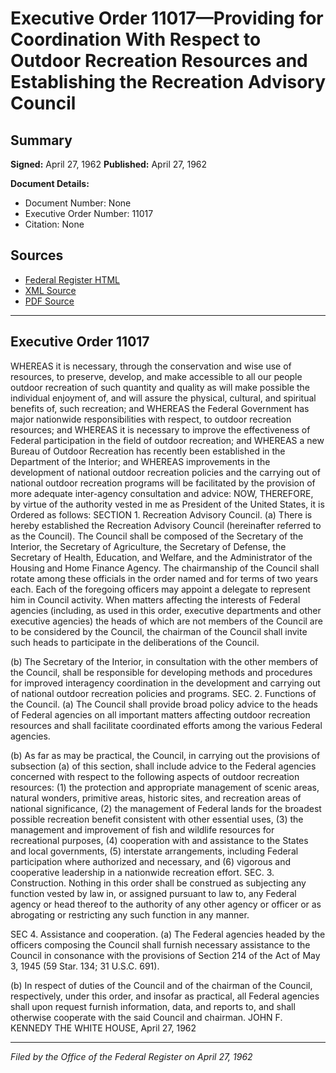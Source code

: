 # Executive Order 11017—Providing for Coordination With Respect to Outdoor Recreation Resources and Establishing the Recreation Advisory Council

## Summary

**Signed:** April 27, 1962
**Published:** April 27, 1962

**Document Details:**
- Document Number: None
- Executive Order Number: 11017
- Citation: None

## Sources
- [Federal Register HTML](https://www.presidency.ucsb.edu/documents/executive-order-11017-providing-for-coordination-with-respect-outdoor-recreation-resources)
- [XML Source](None)
- [PDF Source](None)

---

## Executive Order 11017

WHEREAS it is necessary, through the conservation and wise use of resources, to preserve, develop, and make accessible to all our people outdoor recreation of such quantity and quality as will make possible the individual enjoyment of, and will assure the physical, cultural, and spiritual benefits of, such recreation; and
WHEREAS the Federal Government has major nationwide responsibilities with respect, to outdoor recreation resources; and
WHEREAS it is necessary to improve the effectiveness of Federal participation in the field of outdoor recreation; and
WHEREAS a new Bureau of Outdoor Recreation has recently been established in the Department of the Interior; and
WHEREAS improvements in the development of national outdoor recreation policies and the carrying out of national outdoor recreation programs will be facilitated by the provision of more adequate inter-agency consultation and advice:
NOW, THEREFORE, by virtue of the authority vested in me as President of the United States, it is Ordered as follows:
SECTION 1. Recreation Advisory Council. (a) There is hereby established the Recreation Advisory Council (hereinafter referred to as the Council). The Council shall be composed of the Secretary of the Interior, the Secretary of Agriculture, the Secretary of Defense, the Secretary of Health, Education, and Welfare, and the Administrator of the Housing and Home Finance Agency. The chairmanship of the Council shall rotate among these officials in the order named and for terms of two years each. Each of the foregoing officers may appoint a delegate to represent him in Council activity. When matters affecting the interests of Federal agencies (including, as used in this order, executive departments and other executive agencies) the heads of which are not members of the Council are to be considered by the Council, the chairman of the Council shall invite such heads to participate in the deliberations of the Council.

(b) The Secretary of the Interior, in consultation with the other members of the Council, shall be responsible for developing methods and procedures for improved interagency coordination in the development and carrying out of national outdoor recreation policies and programs.
SEC. 2. Functions of the Council. (a) The Council shall provide broad policy advice to the heads of Federal agencies on all important matters affecting outdoor recreation resources and shall facilitate coordinated efforts among the various Federal agencies.

(b) As far as may be practical, the Council, in carrying out the provisions of subsection (a) of this section, shall include advice to the Federal agencies concerned with respect to the following aspects of outdoor recreation resources: (1) the protection and appropriate management of scenic areas, natural wonders, primitive areas, historic sites, and recreation areas of national significance, (2) the management of Federal lands for the broadest possible recreation benefit consistent with other essential uses, (3) the management and improvement of fish and wildlife resources for recreational purposes, (4) cooperation with and assistance to the States and local governments, (5) interstate arrangements, including Federal participation where authorized and necessary, and (6) vigorous and cooperative leadership in a nationwide recreation effort.
SEC. 3. Construction. Nothing in this order shall be construed as subjecting any function vested by law in, or assigned pursuant to law to, any Federal agency or head thereof to the authority of any other agency or officer or as abrogating or restricting any such function in any manner.

SEC 4. Assistance and cooperation. (a) The Federal agencies headed by the officers composing the Council shall furnish necessary assistance to the Council in consonance with the provisions of Section 214 of the Act of May 3, 1945 (59 Star. 134; 31 U.S.C. 691).

(b) In respect of duties of the Council and of the chairman of the Council, respectively, under this order, and insofar as practical, all Federal agencies shall upon request furnish information, data, and reports to, and shall otherwise cooperate with the said Council and chairman.
JOHN F. KENNEDY
THE WHITE HOUSE,
April 27, 1962

---

*Filed by the Office of the Federal Register on April 27, 1962*

